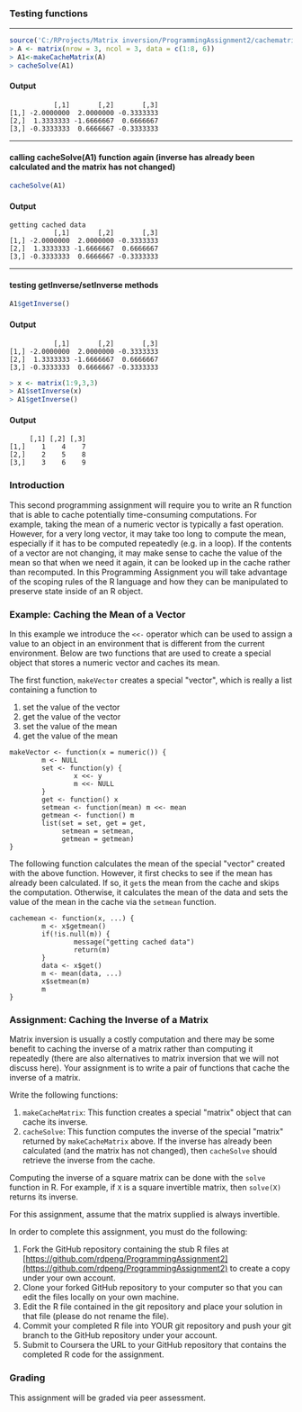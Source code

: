 
### Testing functions
-----

```R
source('C:/RProjects/Matrix inversion/ProgrammingAssignment2/cachematrix.R')
> A <- matrix(nrow = 3, ncol = 3, data = c(1:8, 6))
> A1<-makeCacheMatrix(A)
> cacheSolve(A1)
```
#### Output
```
           [,1]       [,2]       [,3]
[1,] -2.0000000  2.0000000 -0.3333333
[2,]  1.3333333 -1.6666667  0.6666667
[3,] -0.3333333  0.6666667 -0.3333333

```
-----
#### calling cacheSolve(A1) function again (inverse has already been calculated and the matrix has not changed)
```R
cacheSolve(A1)
```
#### Output
```
getting cached data
           [,1]       [,2]       [,3]
[1,] -2.0000000  2.0000000 -0.3333333
[2,]  1.3333333 -1.6666667  0.6666667
[3,] -0.3333333  0.6666667 -0.3333333
```
-----
#### testing getInverse/setInverse methods
```R
A1$getInverse()
```
#### Output
```
           [,1]       [,2]       [,3]
[1,] -2.0000000  2.0000000 -0.3333333
[2,]  1.3333333 -1.6666667  0.6666667
[3,] -0.3333333  0.6666667 -0.3333333
```

```R
> x <- matrix(1:9,3,3)
> A1$setInverse(x)
> A1$getInverse()
```
#### Output
```
     [,1] [,2] [,3]
[1,]    1    4    7
[2,]    2    5    8
[3,]    3    6    9
```




### Introduction

This second programming assignment will require you to write an R
function that is able to cache potentially time-consuming computations.
For example, taking the mean of a numeric vector is typically a fast
operation. However, for a very long vector, it may take too long to
compute the mean, especially if it has to be computed repeatedly (e.g.
in a loop). If the contents of a vector are not changing, it may make
sense to cache the value of the mean so that when we need it again, it
can be looked up in the cache rather than recomputed. In this
Programming Assignment you will take advantage of the scoping rules of
the R language and how they can be manipulated to preserve state inside
of an R object.

### Example: Caching the Mean of a Vector

In this example we introduce the `<<-` operator which can be used to
assign a value to an object in an environment that is different from the
current environment. Below are two functions that are used to create a
special object that stores a numeric vector and caches its mean.

The first function, `makeVector` creates a special "vector", which is
really a list containing a function to

1.  set the value of the vector
2.  get the value of the vector
3.  set the value of the mean
4.  get the value of the mean

<!-- -->

    makeVector <- function(x = numeric()) {
            m <- NULL
            set <- function(y) {
                    x <<- y
                    m <<- NULL
            }
            get <- function() x
            setmean <- function(mean) m <<- mean
            getmean <- function() m
            list(set = set, get = get,
                 setmean = setmean,
                 getmean = getmean)
    }

The following function calculates the mean of the special "vector"
created with the above function. However, it first checks to see if the
mean has already been calculated. If so, it `get`s the mean from the
cache and skips the computation. Otherwise, it calculates the mean of
the data and sets the value of the mean in the cache via the `setmean`
function.

    cachemean <- function(x, ...) {
            m <- x$getmean()
            if(!is.null(m)) {
                    message("getting cached data")
                    return(m)
            }
            data <- x$get()
            m <- mean(data, ...)
            x$setmean(m)
            m
    }

### Assignment: Caching the Inverse of a Matrix

Matrix inversion is usually a costly computation and there may be some
benefit to caching the inverse of a matrix rather than computing it
repeatedly (there are also alternatives to matrix inversion that we will
not discuss here). Your assignment is to write a pair of functions that
cache the inverse of a matrix.

Write the following functions:

1.  `makeCacheMatrix`: This function creates a special "matrix" object
    that can cache its inverse.
2.  `cacheSolve`: This function computes the inverse of the special
    "matrix" returned by `makeCacheMatrix` above. If the inverse has
    already been calculated (and the matrix has not changed), then
    `cacheSolve` should retrieve the inverse from the cache.

Computing the inverse of a square matrix can be done with the `solve`
function in R. For example, if `X` is a square invertible matrix, then
`solve(X)` returns its inverse.

For this assignment, assume that the matrix supplied is always
invertible.

In order to complete this assignment, you must do the following:

1.  Fork the GitHub repository containing the stub R files at
    [https://github.com/rdpeng/ProgrammingAssignment2](https://github.com/rdpeng/ProgrammingAssignment2)
    to create a copy under your own account.
2.  Clone your forked GitHub repository to your computer so that you can
    edit the files locally on your own machine.
3.  Edit the R file contained in the git repository and place your
    solution in that file (please do not rename the file).
4.  Commit your completed R file into YOUR git repository and push your
    git branch to the GitHub repository under your account.
5.  Submit to Coursera the URL to your GitHub repository that contains
    the completed R code for the assignment.

### Grading

This assignment will be graded via peer assessment.
